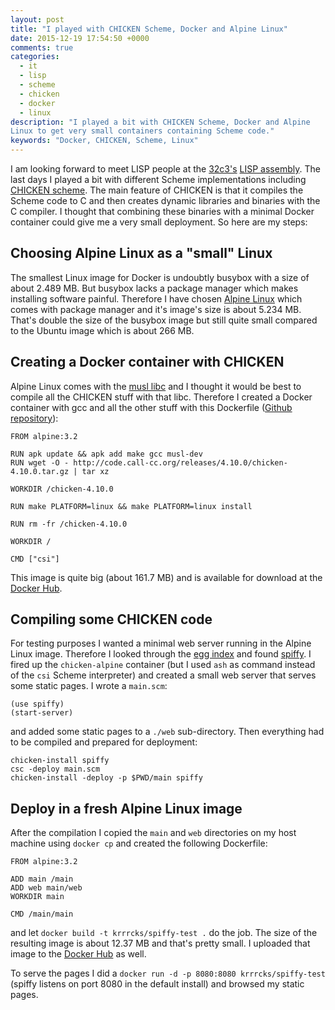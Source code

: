 ```yaml
---
layout: post
title: "I played with CHICKEN Scheme, Docker and Alpine Linux"
date: 2015-12-19 17:54:50 +0000
comments: true
categories:
  - it
  - lisp
  - scheme
  - chicken
  - docker
  - linux
description: "I played a bit with CHICKEN Scheme, Docker and Alpine
Linux to get very small containers containing Scheme code."
keywords: "Docker, CHICKEN, Scheme, Linux"
---
```


I am looking forward to meet LISP people at the
[32c3's](https://events.ccc.de/congress/2015/wiki/Main_Page) [LISP assembly](https://events.ccc.de/congress/2015/wiki/Assembly:The_%28un%29employed_schemers_%26_lispers_guild). The last days I played a bit with different Scheme
implementations including 
[CHICKEN scheme](http://call-cc.org). The main feature of CHICKEN is
that it compiles the Scheme code to C and then creates dynamic
libraries and binaries with the C compiler. I thought that combining
these binaries with a minimal Docker container could give me a very
small deployment. So here are my steps:

## Choosing Alpine Linux as a "small" Linux

The smallest Linux image for Docker is undoubtly busybox with a size
of about 2.489 MB. But busybox lacks a package manager which makes
installing software painful. Therefore I have chosen
[Alpine Linux](http://alpinelinux.org) which comes with package
manager and it's image's size is about 5.234 MB. That's double the
size of the busybox image but still quite small compared to the Ubuntu
image which is about 266 MB.

## Creating a Docker container with CHICKEN 

Alpine Linux comes with the [musl libc](http://www.muscl-libc.org) and
I thought it would be best to compile all the CHICKEN stuff with that
libc. Therefore I created a Docker container with gcc and all the
other stuff with this Dockerfile
([Github repository](https://github.com/krrrcks/chicken-docker-alpine)):

```
FROM alpine:3.2

RUN apk update && apk add make gcc musl-dev 
RUN wget -O - http://code.call-cc.org/releases/4.10.0/chicken-4.10.0.tar.gz | tar xz

WORKDIR /chicken-4.10.0

RUN make PLATFORM=linux && make PLATFORM=linux install

RUN rm -fr /chicken-4.10.0 

WORKDIR /

CMD ["csi"]
```

This image is quite big (about 161.7 MB) and is available for download
at the [Docker Hub](https://hub.docker.com/r/krrrcks/chicken-alpine/).

## Compiling some CHICKEN code

For testing purposes I wanted a minimal web server running in the Alpine
Linux image. Therefore I looked through the
[egg index](http://wiki.call-cc.org/chicken-projects/egg-index-4.html)
and found [spiffy](http://wiki.call-cc.org/eggref/4/spiffy). I fired
up the `chicken-alpine` container (but I used `ash` as command instead
of the `csi` Scheme interpreter) and created a small web server that
serves some static pages. I wrote a `main.scm`:

```
(use spiffy)
(start-server)
```

and added some static pages to a `./web` sub-directory. Then
everything had to be compiled and prepared for deployment:

```
chicken-install spiffy
csc -deploy main.scm
chicken-install -deploy -p $PWD/main spiffy
```

## Deploy in a fresh Alpine Linux image

After the compilation I copied the `main` and `web` directories on my
host machine using `docker cp` and created the following Dockerfile:

``` 
FROM alpine:3.2

ADD main /main
ADD web main/web
WORKDIR main

CMD /main/main
``` 

and let `docker build -t krrrcks/spiffy-test .` do the job. The size
of the resulting image is about 12.37 MB and that's pretty small. I
uploaded that image to the
[Docker Hub](https://hub.docker.com/r/krrrcks/spiffy-test/) as well. 

To serve the pages I did a `docker run -d -p 8080:8080 krrrcks/spiffy-test` 
(spiffy listens on port 8080 in the default install) and browsed my
static pages. 

